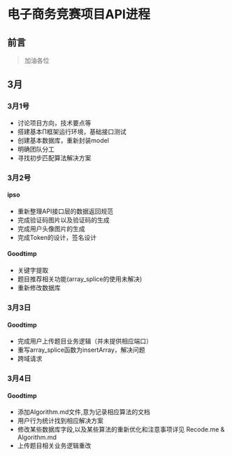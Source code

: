 # 电子商务竞赛项目API进程

## 前言

>加油各位

## 3月

### 3月1号

* 讨论项目方向，技术要点等
* 搭建基本Π框架运行环境，基础接口测试
* 创建基本数据库，重新封装model
* 明确团队分工
* 寻找初步匹配算法解决方案

### 3月2号

####  ipso ####

* 重新整理API接口层的数据返回规范
* 完成验证码图片以及验证码的生成
* 完成用户头像图片的生成
* 完成Token的设计，签名设计

#### Goodtimp

* 关键字提取
* 题目推荐相关功能(array_splice的使用未解决)
* 重新修改数据库

### 3月3日

#### Goodtimp

* 完成用户上传题目业务逻辑（并未提供相应端口）
* 重写array_splice函数为insertArray，解决问题
* 跨域请求

### 3月4日

#### Goodtimp

* 添加Algorithm.md文件,意为记录相应算法的文档
* 用户行为统计找到相应解决方案
* 修改某些数据库字段,以及某些算法的重新优化和注意事项详见 Recode.me & Algorithm.md 
* 上传题目相关业务逻辑重改